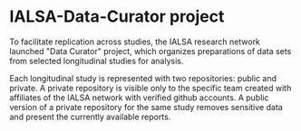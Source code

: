 IALSA-Data-Curator project
===

To facilitate replication across studies, the IALSA research network launched "Data Curator" project, which organizes preparations of data sets from selected longitudinal studies for analysis. 

Each longitudinal study is represented with two repositories: public and private. A private repository is visible only to the specific team created with affiliates of the IALSA network with verified github accounts.  A public version of a private repository for the same study removes sensitive data and present the currently available reports.




